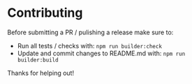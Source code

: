 Contributing
============

Before submitting a PR / pulishing a release make sure to:

* Run all tests / checks with: `npm run builder:check`
* Update and commit changes to README.md with: `npm run builder:build`

Thanks for helping out!
